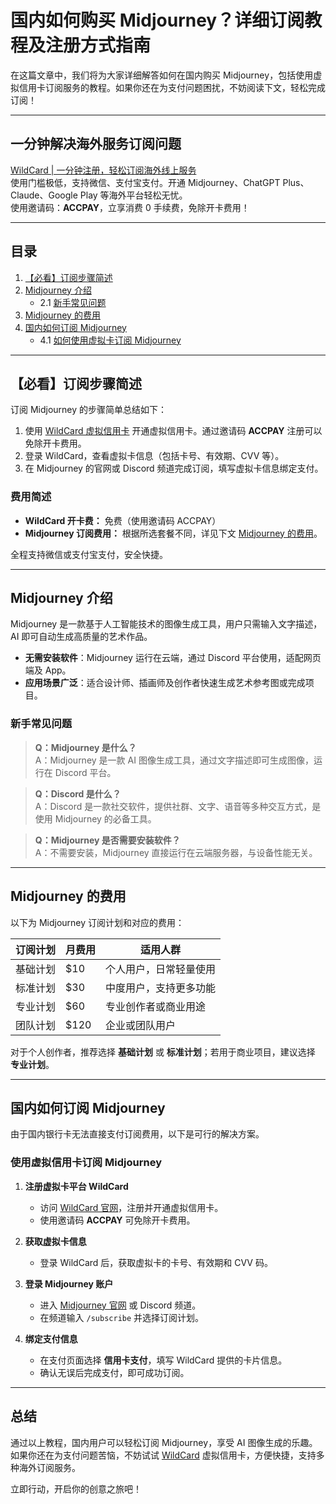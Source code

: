 # 国内如何购买 Midjourney？详细订阅教程及注册方式指南

在这篇文章中，我们将为大家详细解答如何在国内购买 Midjourney，包括使用虚拟信用卡订阅服务的教程。如果你还在为支付问题困扰，不妨阅读下文，轻松完成订阅！

---

## 一分钟解决海外服务订阅问题

[WildCard | 一分钟注册，轻松订阅海外线上服务](https://bit.ly/bewildcard)  
使用门槛极低，支持微信、支付宝支付。开通 Midjourney、ChatGPT Plus、Claude、Google Play 等海外平台轻松无忧。  
使用邀请码：**ACCPAY**，立享消费 0 手续费，免除开卡费用！

---

## 目录

1. [【必看】订阅步骤简述](#必看订阅步骤简述)  
2. [Midjourney 介绍](#midjourney介绍)  
   - 2.1 [新手常见问题](#新手常见问题)  
3. [Midjourney 的费用](#midjourney的费用)  
4. [国内如何订阅 Midjourney](#国内如何订阅midjourney)  
   - 4.1 [如何使用虚拟卡订阅 Midjourney](#如何使用虚拟卡订阅midjourney)  

---

## 【必看】订阅步骤简述

订阅 Midjourney 的步骤简单总结如下：

1. 使用 [WildCard 虚拟信用卡](https://bit.ly/bewildcard) 开通虚拟信用卡。通过邀请码 **ACCPAY** 注册可以免除开卡费用。
2. 登录 WildCard，查看虚拟卡信息（包括卡号、有效期、CVV 等）。
3. 在 Midjourney 的官网或 Discord 频道完成订阅，填写虚拟卡信息绑定支付。

### 费用简述
- **WildCard 开卡费：** 免费（使用邀请码 ACCPAY）
- **Midjourney 订阅费用：** 根据所选套餐不同，详见下文 [Midjourney 的费用](#midjourney的费用)。

全程支持微信或支付宝支付，安全快捷。

---

## Midjourney 介绍

Midjourney 是一款基于人工智能技术的图像生成工具，用户只需输入文字描述，AI 即可自动生成高质量的艺术作品。

- **无需安装软件**：Midjourney 运行在云端，通过 Discord 平台使用，适配网页端及 App。
- **应用场景广泛**：适合设计师、插画师及创作者快速生成艺术参考图或完成项目。

### 新手常见问题

> **Q：Midjourney 是什么？**  
> A：Midjourney 是一款 AI 图像生成工具，通过文字描述即可生成图像，运行在 Discord 平台。

> **Q：Discord 是什么？**  
> A：Discord 是一款社交软件，提供社群、文字、语音等多种交互方式，是使用 Midjourney 的必备工具。

> **Q：Midjourney 是否需要安装软件？**  
> A：不需要安装，Midjourney 直接运行在云端服务器，与设备性能无关。

---

## Midjourney 的费用

以下为 Midjourney 订阅计划和对应的费用：

| 订阅计划 | 月费用 | 适用人群 |
|----------|--------|----------|
| 基础计划 | $10    | 个人用户，日常轻量使用 |
| 标准计划 | $30    | 中度用户，支持更多功能 |
| 专业计划 | $60    | 专业创作者或商业用途 |
| 团队计划 | $120   | 企业或团队用户 |

对于个人创作者，推荐选择 **基础计划** 或 **标准计划**；若用于商业项目，建议选择 **专业计划**。

---

## 国内如何订阅 Midjourney

由于国内银行卡无法直接支付订阅费用，以下是可行的解决方案。

### 使用虚拟信用卡订阅 Midjourney

1. **注册虚拟卡平台 WildCard**
   - 访问 [WildCard 官网](https://bit.ly/bewildcard)，注册并开通虚拟信用卡。
   - 使用邀请码 **ACCPAY** 可免除开卡费用。

2. **获取虚拟卡信息**
   - 登录 WildCard 后，获取虚拟卡的卡号、有效期和 CVV 码。

3. **登录 Midjourney 账户**
   - 进入 [Midjourney 官网](https://www.midjourney.com/) 或 Discord 频道。
   - 在频道输入 `/subscribe` 并选择订阅计划。

4. **绑定支付信息**
   - 在支付页面选择 **信用卡支付**，填写 WildCard 提供的卡片信息。
   - 确认无误后完成支付，即可成功订阅。

---

## 总结

通过以上教程，国内用户可以轻松订阅 Midjourney，享受 AI 图像生成的乐趣。如果你还在为支付问题苦恼，不妨试试 [WildCard](https://bit.ly/bewildcard) 虚拟信用卡，方便快捷，支持多种海外订阅服务。

立即行动，开启你的创意之旅吧！
